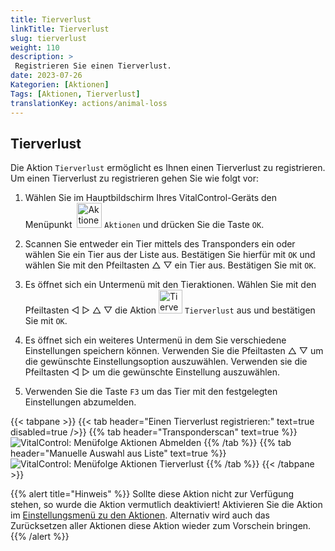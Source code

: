 ```yaml
---
title: Tierverlust
linkTitle: Tierverlust
slug: tierverlust
weight: 110
description: >
 Registrieren Sie einen Tierverlust.
date: 2023-07-26
Kategorien: [Aktionen]
Tags: [Aktionen, Tierverlust]
translationKey: actions/animal-loss
---
```

## Tierverlust

Die Aktion `Tierverlust` ermöglicht es Ihnen einen Tierverlust zu registrieren. Um einen Tierverlust zu registrieren gehen Sie wie folgt vor:

1. Wählen Sie im Hauptbildschirm Ihres VitalControl-Geräts den Menüpunkt &nbsp;<img src="/icons/actions.svg" width="40" align="bottom" alt="Aktionen" /> `Aktionen` und drücken Sie die Taste `OK`.

2. Scannen Sie entweder ein Tier mittels des Transponders ein oder wählen Sie ein Tier aus der Liste aus. Bestätigen Sie hierfür mit `OK` und wählen Sie mit den Pfeiltasten △ ▽ ein Tier aus. Bestätigen Sie mit `OK`.

3. Es öffnet sich ein Untermenü mit den Tieraktionen. Wählen Sie mit den Pfeiltasten ◁ ▷ △ ▽ die Aktion <img src="/icons/actions/animal-loss.svg" width="38" align="bottom" alt="Tierverlust" /> `Tierverlust` aus und bestätigen Sie mit `OK`.

4. Es öffnet sich ein weiteres Untermenü in dem Sie verschiedene Einstellungen speichern können. Verwenden Sie die Pfeiltasten △ ▽ um die gewünschte Einstellungsoption auszuwählen. Verwenden sie die Pfeiltasten ◁ ▷ um die gewünschte Einstellung auszuwählen.

5. Verwenden Sie die Taste `F3` um das Tier mit den festgelegten Einstellungen abzumelden.

{{< tabpane >}}
{{< tab header="Einen Tierverlust registrieren:" text=true disabled=true />}}
{{% tab header="Transponderscan" text=true %}}
 ![VitalControl: Menüfolge Aktionen Abmelden](../bilder/tierverlust-scan.png "Abmelden")
{{% /tab %}}
{{% tab header="Manuelle Auswahl aus Liste" text=true %}}
 ![VitalControl: Menüfolge Aktionen Tierverlust](../bilder/tierverlust.png "Tierverlust")
{{% /tab %}}
{{< /tabpane >}}

{{% alert title="Hinweis" %}}
Sollte diese Aktion nicht zur Verfügung stehen, so wurde die Aktion vermutlich deaktiviert! Aktivieren Sie die Aktion im [Einstellungsmenü zu den Aktionen](/docs/aktionen/einstellungen/). Alternativ wird auch das Zurücksetzen aller Aktionen diese Aktion wieder zum Vorschein bringen.
{{% /alert %}}
